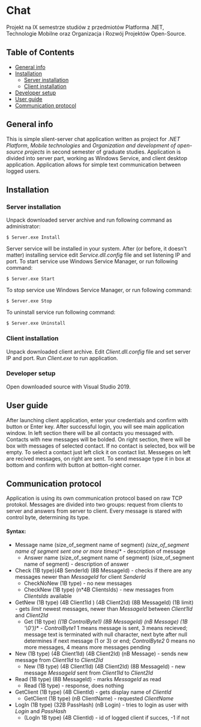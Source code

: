 # Chat
Projekt na IX semestrze studiów z przedmiotów Platforma .NET, Technologie Mobilne oraz Organizacja i Rozwój Projektów Open-Source.
## Table of Contents
- [General info](#general-info)
- [Installation](#installation)
  - [Server installation](#server-installation)
  - [Client installation](#client-installation)
- [Developer setup](#developer-setup)
- [User guide](#user-guide)
- [Communication protocol](#communication-protocol)
## General info
This is simple slient-server chat application written as project for *.NET Platform*, *Mobile technologies* and *Organization and development of open-source projects* in second semester of graduate studies.
Application is divided into server part, working as Windows Service, and client desktop application.
Application allows for simple text communication between logged users.
## Installation

### Server installation
Unpack downloaded server archive and run following command as administrator:
```
$ Server.exe Install
```
Server service will be installed in your system.
After (or before, it doesn't matter) installing service edit *Service.dll.config* file and set listening IP and port.
To start service use Windows Service Manager, or run following command:
```
$ Server.exe Start
```
To stop service use Windows Service Manager, or run following command:
```
$ Server.exe Stop
```
To uninstall service run following command:
```
$ Server.exe Uninstall
```
### Client installation
Unpack downloaded client archive.
Edit *Client.dll.config* file and set server IP and port.
Run *Client.exe* to run application.
### Developer setup
Open downloaded source with Visual Studio 2019.
## User guide
After launching client application, enter your credentials and confirm with button or Enter key.
After successful login, you will see main application window. In left section there will be all contacts you messaged with. Contacts with new messages will be bolded. On right section, there will be box with messages of selected contact. If no contact is selected, box will be empty. To select a contact just left click it on contact list. Messeges on left are recived messages, on right are sent. To send message type it in box at bottom and confirm with button at botton-right corner.
## Communication protocol
Application is using its own communication protocol based on raw TCP protokol. Messages are divided into two groups: request from clients to server and answers from server to client. Every message is stared with control byte, determining its type.
#### Syntax:
- Message name (size_of_segment name of segment) *(size_of_segment name of segment sent one or more times)*\* - description of message
  - Answer name (size_of_segment name of segment) (size_of_segment name of segment) - description of answer
- Check (1B type)(4B SenderId) (8B MessageId) - checks if there are any messages newer than *MessageId* for client *SenderId*
  - CheckNoNew (1B type) - no new messages
  - CheckNew (1B type) (n\*4B ClientsIds) - new messages from *ClientsIds* available
- GetNew (1B type) (4B Client1Id ) (4B Client2Id) (8B MessageId) (1B limit) - gets *limit* newest messages, newer than *MessageId* between *Client1Id* and *Client2Id*
  - Get (1B type) *((1B ControlByte1) (8B MessageId) (nB Message) (1B '\0'))*\* - *ControlByte1* 1 means message is sent, 3 means recieved; message text is terminated with null character, next byte after null determines if next message (1 or 3) or end; *ControlByte2* 0 means no more messages, 4 means more messages pending
- New (1B type) (4B Client1Id) (4B Client2Id) (nB Message) - sends new message from *Client1Id* to *Client2Id* 
  - New (1B type) (4B Client1Id) (4B Client2Id) (8B MessageId) - new message *MessageId* sent from *Client1Id* to *Client2Id* 
- Read (1B type) (8B MessageId) - marks *MessageId* as read
  - Read (1B type) - response, does nothing
- GetClient (1B type) (4B ClientId) - gets display name of *ClientId*
  - GetClient (1B type) (nB ClientName) - requested *ClientName*
- LogIn (1B type) (32B PassHash) (nB Login) - tries to login as user with *Login* and *PassHash*
  - (LogIn 1B type) (4B ClientId) - id of logged client if succes, -1 if not
